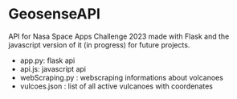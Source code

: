 # GeosenseAPI
API for Nasa Space Apps Challenge 2023 made with Flask and the javascript version of it (in progress) for future projects.
<ul>
  <li>app.py: flask api</li>
  <li>api.js: javascript api</li>
  <li>webScraping.py : webscraping informations about volcanoes</li>
  <li>vulcoes.json : list of all active vulcanoes with coordenates</li>
</ul>

